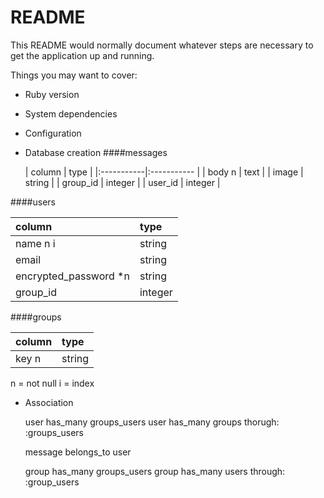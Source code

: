 # README

This README would normally document whatever steps are necessary to get the
application up and running.

Things you may want to cover:

* Ruby version

* System dependencies

* Configuration

* Database creation
 ####messages

  | column | type |
|:-----------|:----------- |
| body n    |     text    |
| image      |    string   |
| group_id   |   integer   |
| user_id    |   integer   |

 ####users

  | column | type |
|:-----------|:----------- |
| name n   i|    string   |
| email      |    string   |
|encrypted_password *n| string|
| group_id   |   integer   |


 ####groups

  | column | type |
|:-----------|:----------- |
| key     n |     string  |

 n = not null
 i = index


* Association


  user has_many groups_users
  user has_many groups thorugh: :groups_users

  message belongs_to user

  group has_many groups_users
  group has_many users through: :group_users
